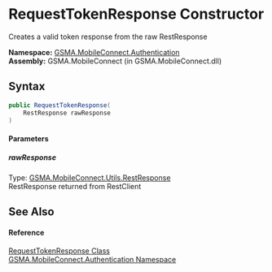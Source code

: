 RequestTokenResponse Constructor
================================
Creates a valid token response from the raw RestResponse

**Namespace:** [GSMA.MobileConnect.Authentication][1]  
**Assembly:** GSMA.MobileConnect (in GSMA.MobileConnect.dll)

Syntax
------

```csharp
public RequestTokenResponse(
	RestResponse rawResponse
)
```

#### Parameters

##### *rawResponse*
Type: [GSMA.MobileConnect.Utils.RestResponse][2]  
RestResponse returned from RestClient


See Also
--------

#### Reference
[RequestTokenResponse Class][3]  
[GSMA.MobileConnect.Authentication Namespace][1]  

[1]: ../README.md
[2]: ../../GSMA.MobileConnect.Utils/RestResponse/README.md
[3]: README.md
[4]: ../../_icons/Help.png